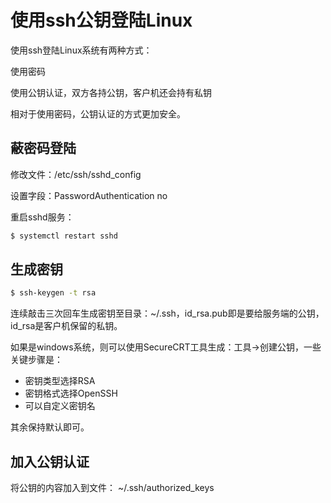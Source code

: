 # 使用ssh公钥登陆Linux

使用ssh登陆Linux系统有两种方式：

使用密码

使用公钥认证，双方各持公钥，客户机还会持有私钥

相对于使用密码，公钥认证的方式更加安全。

## 蔽密码登陆

修改文件：/etc/ssh/sshd_config

设置字段：PasswordAuthentication no

重启sshd服务：

```bash
$ systemctl restart sshd
```

## 生成密钥

```bash
$ ssh-keygen -t rsa
```

连续敲击三次回车生成密钥至目录：~/.ssh，id_rsa.pub即是要给服务端的公钥，id_rsa是客户机保留的私钥。

如果是windows系统，则可以使用SecureCRT工具生成：工具->创建公钥，一些关键步骤是：

- 密钥类型选择RSA
- 密钥格式选择OpenSSH
- 可以自定义密钥名

其余保持默认即可。

## 加入公钥认证

将公钥的内容加入到文件： ~/.ssh/authorized_keys